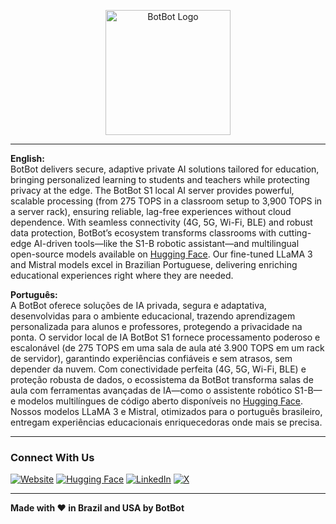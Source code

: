 <!-- Logo Section -->
<p align="center">
  <img src="https://cdn.prod.website-files.com/672ed723fbdc1589fa127239/672ed83e9ab7d55f18a3c43f_BotBot%20Purple%20Logo%20(2)-p-500.png" alt="BotBot Logo" width="200" />
</p>

---

**English:**  
BotBot delivers secure, adaptive private AI solutions tailored for education, bringing personalized learning to students and teachers while protecting privacy at the edge. The BotBot S1 local AI server provides powerful, scalable processing (from 275 TOPS in a classroom setup to 3,900 TOPS in a server rack), ensuring reliable, lag-free experiences without cloud dependence. With seamless connectivity (4G, 5G, Wi-Fi, BLE) and robust data protection, BotBot’s ecosystem transforms classrooms with cutting-edge AI-driven tools—like the S1-B robotic assistant—and multilingual open-source models available on [Hugging Face](https://huggingface.co/botbot-ai). Our fine-tuned LLaMA 3 and Mistral models excel in Brazilian Portuguese, delivering enriching educational experiences right where they are needed.

**Português:**  
A BotBot oferece soluções de IA privada, segura e adaptativa, desenvolvidas para o ambiente educacional, trazendo aprendizagem personalizada para alunos e professores, protegendo a privacidade na ponta. O servidor local de IA BotBot S1 fornece processamento poderoso e escalonável (de 275 TOPS em uma sala de aula até 3.900 TOPS em um rack de servidor), garantindo experiências confiáveis e sem atrasos, sem depender da nuvem. Com conectividade perfeita (4G, 5G, Wi-Fi, BLE) e proteção robusta de dados, o ecossistema da BotBot transforma salas de aula com ferramentas avançadas de IA—como o assistente robótico S1-B—e modelos multilíngues de código aberto disponíveis no [Hugging Face](https://huggingface.co/botbot-ai). Nossos modelos LLaMA 3 e Mistral, otimizados para o português brasileiro, entregam experiências educacionais enriquecedoras onde mais se precisa.

---

### Connect With Us

[![Website](https://img.shields.io/badge/-Website-000?logo=vercel&logoColor=white)](https://botbot.bot)
[![Hugging Face](https://img.shields.io/badge/-Hugging%20Face-FFD54F?logo=huggingface&logoColor=black)](https://huggingface.co/botbot-ai)
[![LinkedIn](https://img.shields.io/badge/-LinkedIn-blue?logo=linkedin&logoColor=white)](https://www.linkedin.com/company/botbot-ai)
[![X](https://img.shields.io/badge/-X-1DA1F2?logo=x&logoColor=white)](https://x.com/botbot_ai)

---

**Made with ❤️ in Brazil and USA by BotBot**

